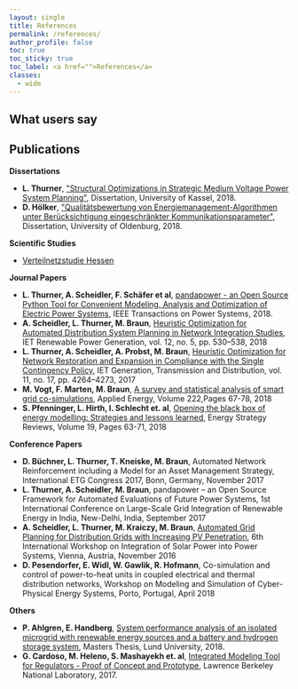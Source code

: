 ```yaml
---
layout: single
title: References
permalink: /references/
author_profile: false
toc: true
toc_sticky: true
toc_label: <a href="">References</a>
classes:
  - wide
---
```


## What users say

## Publications

**Dissertations** <br>
- **L. Thurner**, ["Structural Optimizations in Strategic Medium Voltage Power System Planning"](http://www.upress.uni-kassel.de/katalog/abstract.php?978-3-7376-0538-0), Dissertation, University of Kassel, 2018.
- **D. Hölker**, ["Qualitätsbewertung von Energiemanagement-Algorithmen unter Berücksichtigung eingeschränkter Kommunikationsparameter"](https://www.uni-oldenburg.de/fileadmin/user_upload/informatik/hoequa18.pdf), Dissertation, University of Oldenburg, 2018.

**Scientific Studies** <br>
- [Verteilnetzstudie Hessen](https://www.house-of-energy.org/mm/2018_Verteilnetzstudie_Hessen_2024_bis_2034.pdf)

**Journal Papers** <br>
- **L. Thurner, A. Scheidler, F. Schäfer et al**, [pandapower - an Open Source Python Tool for Convenient Modeling, Analysis and Optimization of Electric Power Systems](https://arxiv.org/abs/1709.06743), IEEE Transactions on Power Systems, 2018.
- **A. Scheidler, L. Thurner, M. Braun**, [Heuristic Optimization for Automated Distribution System Planning in Network Integration Studies](https://arxiv.org/abs/1711.03331), IET Renewable Power Generation, vol. 12, no. 5, pp. 530–538, 2018
- **L. Thurner, A. Scheidler, A. Probst, M. Braun**, [Heuristic Optimization for Network Restoration and Expansion in Compliance with the Single Contingency Policy](https://ieeexplore.ieee.org/document/8128873/), IET Generation, Transmission and Distribution, vol. 11, no. 17, pp. 4264–4273, 2017
- **M. Vogt, F. Marten, M. Braun**, [A survey and statistical analysis of smart grid co-simulations](https://doi.org/10.1016/j.apenergy.2018.03.123), Applied Energy, Volume 222,Pages 67-78, 2018
- **S. Pfenninger, L. Hirth, I. Schlecht et. al**, [Opening the black box of energy modelling: Strategies and lessons learned](https://doi.org/10.1016/j.esr.2017.12.002), Energy Strategy Reviews, Volume 19, Pages 63-71, 2018

**Conference Papers** <br>
- **D. Büchner, L. Thurner, T. Kneiske, M. Braun**, Automated Network Reinforcement including a Model for an Asset Management Strategy, International ETG Congress 2017, Bonn, Germany, November 2017
- **L. Thurner, A. Scheidler, M. Braun**, pandapower – an Open Source Framework for Automated Evaluations of Future Power Systems, 1st International Conference on Large-Scale Grid Integration of Renewable Energy in India, New-Delhi, India, September 2017
- **A. Scheidler, L. Thurner, M. Kraiczy, M. Braun**, [Automated Grid Planning for Distribution Grids with Increasing PV Penetration](https://www.uni-kassel.de/eecs/fileadmin/datas/fb16/Fachgebiete/energiemanagement/Mitarbeitende/Scheidler__Thurner__Kraiczy__Braun_-_Automated_Grid_Planning_for_Distribution_Grids_with_Increasing_PV_Penetration.pdf), 6th International Workshop on Integration of Solar Power into Power Systems, Vienna, Austria, November 2016
- **D. Pesendorfer, E. Widl, W. Gawlik, R. Hofmann**, Co-simulation and control of power-to-heat units in coupled electrical and thermal distribution networks,  Workshop on Modeling and Simulation of Cyber-Physical Energy Systems, Porto, Portugal, April 2018

**Others** <br>
- **P. Ahlgren, E. Handberg**, [System performance analysis of an isolated microgrid with renewable energy sources and a battery and hydrogen storage system](http://lup.lub.lu.se/luur/download?func=downloadFile&recordOId=8937880&fileOId=8937884), Masters Thesis, Lund University, 2018.
- **G. Cardoso, M. Heleno, S. Mashayekh et. al**, [Integrated Modeling Tool for Regulators - Proof of Concept and Prototype](https://www.districtenergy.org/HigherLogic/System/DownloadDocumentFile.ashx?DocumentFileKey=c7b57d8f-13ad-9bd7-1361-8a21a8a72a50&forceDialog=0), Lawrence Berkeley National Laboratory, 2017.
